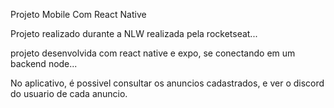 Projeto Mobile Com React Native

Projeto realizado durante a NLW realizada pela rocketseat...

projeto desenvolvida com react native e expo, se conectando em um backend node...

No aplicativo, é possivel consultar os anuncios cadastrados, e ver o discord do usuario de cada anuncio.
